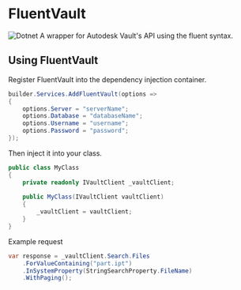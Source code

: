 # FluentVault
![Dotnet](https://github.com/karirafn/FluentVault/workflows/dotnet/badge.svg)
A wrapper for Autodesk Vault's API using the fluent syntax.

## Using FluentVault
Register FluentVault into the dependency injection container.

```c#
builder.Services.AddFluentVault(options =>
{
    options.Server = "serverName";
    options.Database = "databaseName";
    options.Username = "username";
    options.Password = "password";
});
```

Then inject it into your class.

```c#
public class MyClass
{
    private readonly IVaultClient _vaultClient;
    
    public MyClass(IVaultClient vaultClient)
    {
        _vaultClient = vaultClient;
    }
}
```

Example request

```c#
var response = _vaultClient.Search.Files
    .ForValueContaining("part.ipt")
    .InSystemProperty(StringSearchProperty.FileName)
    .WithPaging();
```
